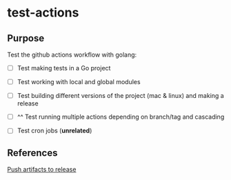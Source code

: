 # test-actions

## Purpose

Test the github actions workflow with golang:

- [ ] Test making tests in a Go project
- [ ] Test working with local and global modules
- [ ] Test building different versions of the project (mac & linux) and making a release
- [ ] ^^ Test running multiple actions depending on branch/tag and cascading
- [ ] Test cron jobs (**unrelated**)


## References

[Push artifacts to release](https://github.com/softprops/action-gh-release#%EF%B8%8F-uploading-release-assets) 
[](https://trstringer.com/github-actions-create-release-upload-artifacts/) 
